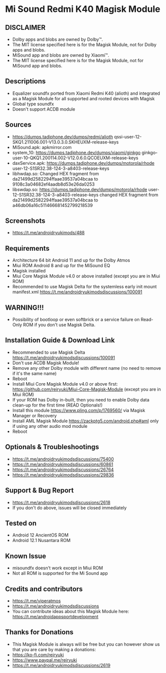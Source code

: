 # Mi Sound Redmi K40 Magisk Module

## DISCLAIMER
- Dolby apps and blobs are owned by Dolby™.
- The MIT license specified here is for the Magisk Module, not for Dolby apps and blobs.
- MiSound app and blobs are owned by Xiaomi™.
- The MIT license specified here is for the Magisk Module, not for MiSound app and blobs.

## Descriptions
- Equalizer soundfx ported from Xiaomi Redmi K40 (alioth) and integrated as a Magisk Module for all supported and rooted devices with Magisk
- Global type soundfx
- Doesn't support ACDB module

## Sources
- https://dumps.tadiphone.dev/dumps/redmi/alioth qssi-user-12-SKQ1.211006.001-V13.0.3.0.SKHEUXM-release-keys
- MiSound.apk: apkmirror.com
- system_10: https://dumps.tadiphone.dev/dumps/xiaomi/ginkgo ginkgo-user-10-QKQ1.200114.002-V12.0.6.0.QCOEUXM-release-keys
- daxService.apk: https://dumps.tadiphone.dev/dumps/motorola/rhode user-12-S1SR32.38-124-3-a8403-release-keys
- libhwdap.so: Changed HEX fragment from da21499d2582294ffaae39537a04bcaa to 9108c3a04682ef4aadb8d53e26da0253
- libswdap.so: https://dumps.tadiphone.dev/dumps/motorola/rhode user-12-S1SR32.38-124-3-a8403-release-keys changed HEX fragment from da21499d2582294ffaae39537a04bcaa to a46db06a16c511466681452799218539

## Screenshots
- https://t.me/androidryukimods/488

## Requirements
- Architecture 64 bit Android 11 and up for the Dolby Atmos
- Miui ROM Android 8 and up for the MiSound EQ
- Magisk installed
- Miui Core Magisk Module v4.0 or above installed (except you are in Miui ROM)
- Recommended to use Magisk Delta for the systemless early init mount manifest.xml https://t.me/androidryukimodsdiscussions/100091

## WARNING!!!
- Possibility of bootloop or even softbrick or a service failure on Read-Only ROM if you don't use Magisk Delta.

## Installation Guide & Download Link
- Recommended to use Magisk Delta https://t.me/androidryukimodsdiscussions/100091
- Don't use ACDB Magisk Module!
- Remove any other Dolby module with different name (no need to remove if it's the same name)
- Reboot
- Install Miui Core Magisk Module v4.0 or above first: https://github.com/reiryuki/Miui-Core-Magisk-Module (except you are in Miui ROM)
- If your ROM has Dolby in-built, then you need to enable Dolby data clean-up for the first time (READ Optionals!)
- Install this module https://www.pling.com/p/1769560/ via Magisk Manager or Recovery
- Install AML Magisk Module https://zackptg5.com/android.php#aml only if using any other audio mod module
- Reboot

## Optionals & Troubleshootings
- https://t.me/androidryukimodsdiscussions/75400
- https://t.me/androidryukimodsdiscussions/60861
- https://t.me/androidryukimodsdiscussions/26764
- https://t.me/androidryukimodsdiscussions/29836

## Support & Bug Report
- https://t.me/androidryukimodsdiscussions/2618
- If you don't do above, issues will be closed immediately

## Tested on
- Android 12 AncientOS ROM
- Android 12.1 Nusantara ROM

## Known Issue
- misoundfx doesn't work except in Miui ROM
- Not all ROM is supported for the Mi Sound app

## Credits and contributors
- https://t.me/viperatmos
- https://t.me/androidryukimodsdiscussions
- You can contribute ideas about this Magisk Module here: https://t.me/androidappsportdevelopment

## Thanks for Donations
- This Magisk Module is always will be free but you can however show us that you are care by making a donations:
- https://ko-fi.com/reiryuki
- https://www.paypal.me/reiryuki
- https://t.me/androidryukimodsdiscussions/2619


